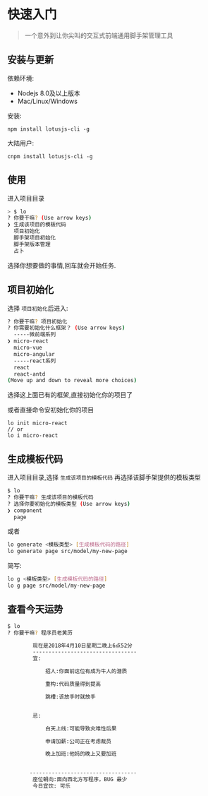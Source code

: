 
# 快速入门

> 一个意外到让你尖叫的交互式前端通用脚手架管理工具

## 安装与更新
依赖环境:
* Nodejs 8.0及以上版本
* Mac/Linux/Windows

安装:
```
npm install lotusjs-cli -g
```

大陆用户:
```
cnpm install lotusjs-cli -g
```

## 使用
进入项目目录

```bash
> $ lo
? 你要干嘛? (Use arrow keys)
❯ 生成该项目的模板代码
  项目初始化
  脚手架项目初始化
  脚手架版本管理
  占卜
```

选择你想要做的事情,回车就会开始任务.



## 项目初始化
 选择 `项目初始化`后进入:

```bash
? 你要干嘛? 项目初始化
? 你需要初始化什么框架？ (Use arrow keys)
  -----微前端系列
❯ micro-react
  micro-vue
  micro-angular
  -----react系列
  react
  react-antd
(Move up and down to reveal more choices)
```

选择这上面已有的框架,直接初始化你的项目了

或者直接命令安初始化你的项目
```
lo init micro-react
// or
lo i micro-react
```

## 生成模板代码
进入项目目录,选择 `生成该项目的模板代码` 再选择该脚手架提供的模板类型

```bash
$ lo
? 你要干嘛? 生成该项目的模板代码
? 选择你要初始化的模板类型 (Use arrow keys)
❯ component
  page
```

或者
```bash
lo generate <模板类型> [生成模板代码的路径]
lo generate page src/model/my-new-page
```

简写:
```bash
lo g <模板类型> [生成模板代码的路径]
lo g page src/model/my-new-page
```

## 查看今天运势
```bash
$ lo
? 你要干嘛? 程序员老黄历

        现在是2018年4月10日星期二晚上6点52分
        ---------------------------------
        宜:

            招人:你面前这位有成为牛人的潜质

            重构:代码质量得到提高

            跳槽:该放手时就放手


        忌:

            白天上线:可能导致灾难性后果

            申请加薪:公司正在考虑裁员

            晚上加班:他妈的晚上又要加班


       ----------------------------------
        座位朝向:面向西北方写程序，BUG 最少
        今日宜饮: 可乐
```